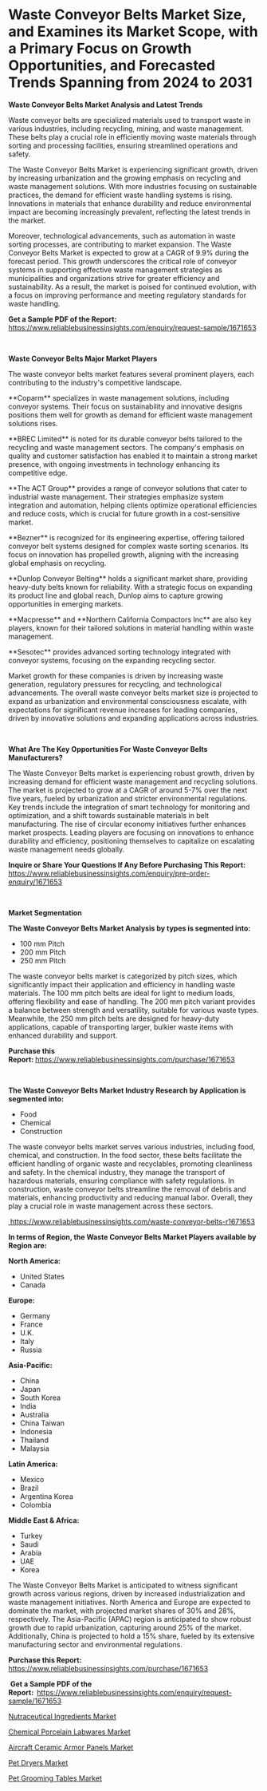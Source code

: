<p><h1>Waste Conveyor Belts Market Size, and Examines its Market Scope, with a Primary Focus on Growth Opportunities, and Forecasted Trends Spanning from 2024 to 2031</h1></p><p><strong>Waste Conveyor Belts Market Analysis and Latest Trends</strong></p>
<p><p>Waste conveyor belts are specialized materials used to transport waste in various industries, including recycling, mining, and waste management. These belts play a crucial role in efficiently moving waste materials through sorting and processing facilities, ensuring streamlined operations and safety.</p><p>The Waste Conveyor Belts Market is experiencing significant growth, driven by increasing urbanization and the growing emphasis on recycling and waste management solutions. With more industries focusing on sustainable practices, the demand for efficient waste handling systems is rising. Innovations in materials that enhance durability and reduce environmental impact are becoming increasingly prevalent, reflecting the latest trends in the market.</p><p>Moreover, technological advancements, such as automation in waste sorting processes, are contributing to market expansion. The Waste Conveyor Belts Market is expected to grow at a CAGR of 9.9% during the forecast period. This growth underscores the critical role of conveyor systems in supporting effective waste management strategies as municipalities and organizations strive for greater efficiency and sustainability. As a result, the market is poised for continued evolution, with a focus on improving performance and meeting regulatory standards for waste handling.</p></p>
<p><strong>Get a Sample PDF of the Report:&nbsp;</strong> <a href="https://www.reliablebusinessinsights.com/enquiry/request-sample/1671653?utm_campaign=1847&utm_medium=2&utm_source=Github&utm_content=ia&utm_term=24122024&utm_id=waste-conveyor-belts">https://www.reliablebusinessinsights.com/enquiry/request-sample/1671653</a></p>
<p>&nbsp;</p>
<p><strong>Waste Conveyor Belts Major Market Players</strong></p>
<p><p>The waste conveyor belts market features several prominent players, each contributing to the industry's competitive landscape. </p><p>**Coparm** specializes in waste management solutions, including conveyor systems. Their focus on sustainability and innovative designs positions them well for growth as demand for efficient waste management solutions rises.</p><p>**BREC Limited** is noted for its durable conveyor belts tailored to the recycling and waste management sectors. The company's emphasis on quality and customer satisfaction has enabled it to maintain a strong market presence, with ongoing investments in technology enhancing its competitive edge.</p><p>**The ACT Group** provides a range of conveyor solutions that cater to industrial waste management. Their strategies emphasize system integration and automation, helping clients optimize operational efficiencies and reduce costs, which is crucial for future growth in a cost-sensitive market.</p><p>**Bezner** is recognized for its engineering expertise, offering tailored conveyor belt systems designed for complex waste sorting scenarios. Its focus on innovation has propelled growth, aligning with the increasing global emphasis on recycling.</p><p>**Dunlop Conveyor Belting** holds a significant market share, providing heavy-duty belts known for reliability. With a strategic focus on expanding its product line and global reach, Dunlop aims to capture growing opportunities in emerging markets.</p><p>**Macpresse** and **Northern California Compactors Inc** are also key players, known for their tailored solutions in material handling within waste management.</p><p>**Sesotec** provides advanced sorting technology integrated with conveyor systems, focusing on the expanding recycling sector.</p><p>Market growth for these companies is driven by increasing waste generation, regulatory pressures for recycling, and technological advancements. The overall waste conveyor belts market size is projected to expand as urbanization and environmental consciousness escalate, with expectations for significant revenue increases for leading companies, driven by innovative solutions and expanding applications across industries.</p></p>
<p>&nbsp;</p>
<p><strong>What Are The Key Opportunities For Waste Conveyor Belts Manufacturers?</strong></p>
<p><p>The Waste Conveyor Belts market is experiencing robust growth, driven by increasing demand for efficient waste management and recycling solutions. The market is projected to grow at a CAGR of around 5-7% over the next five years, fueled by urbanization and stricter environmental regulations. Key trends include the integration of smart technology for monitoring and optimization, and a shift towards sustainable materials in belt manufacturing. The rise of circular economy initiatives further enhances market prospects. Leading players are focusing on innovations to enhance durability and efficiency, positioning themselves to capitalize on escalating waste management needs globally.</p></p>
<p><strong>Inquire or Share Your Questions If Any Before Purchasing This Report:</strong> <a href="https://www.reliablebusinessinsights.com/enquiry/pre-order-enquiry/1671653?utm_campaign=1847&utm_medium=2&utm_source=Github&utm_content=ia&utm_term=24122024&utm_id=waste-conveyor-belts">https://www.reliablebusinessinsights.com/enquiry/pre-order-enquiry/1671653</a></p>
<p>&nbsp;</p>
<p><strong>Market Segmentation</strong></p>
<p><strong>The Waste Conveyor Belts Market Analysis by types is segmented into:</strong></p>
<p><ul><li>100 mm Pitch</li><li>200 mm Pitch</li><li>250 mm Pitch</li></ul></p>
<p><p>The waste conveyor belts market is categorized by pitch sizes, which significantly impact their application and efficiency in handling waste materials. The 100 mm pitch belts are ideal for light to medium loads, offering flexibility and ease of handling. The 200 mm pitch variant provides a balance between strength and versatility, suitable for various waste types. Meanwhile, the 250 mm pitch belts are designed for heavy-duty applications, capable of transporting larger, bulkier waste items with enhanced durability and support.</p></p>
<p><strong>Purchase this Report:&nbsp;</strong><a href="https://www.reliablebusinessinsights.com/purchase/1671653?utm_campaign=1847&utm_medium=2&utm_source=Github&utm_content=ia&utm_term=24122024&utm_id=waste-conveyor-belts">https://www.reliablebusinessinsights.com/purchase/1671653</a></p>
<p>&nbsp;</p>
<p><strong>The Waste Conveyor Belts Market Industry Research by Application is segmented into:</strong></p>
<p><ul><li>Food</li><li>Chemical</li><li>Construction</li></ul></p>
<p><p>The waste conveyor belts market serves various industries, including food, chemical, and construction. In the food sector, these belts facilitate the efficient handling of organic waste and recyclables, promoting cleanliness and safety. In the chemical industry, they manage the transport of hazardous materials, ensuring compliance with safety regulations. In construction, waste conveyor belts streamline the removal of debris and materials, enhancing productivity and reducing manual labor. Overall, they play a crucial role in waste management across these sectors.</p></p>
<p><a href="https://www.reliablebusinessinsights.com/waste-conveyor-belts-r1671653?utm_campaign=1847&utm_medium=2&utm_source=Github&utm_content=ia&utm_term=24122024&utm_id=waste-conveyor-belts">&nbsp;https://www.reliablebusinessinsights.com/waste-conveyor-belts-r1671653</a></p>
<p><strong>In terms of Region, the Waste Conveyor Belts Market Players available by Region are:</strong></p>
<p>
    <p> <strong> North America: </strong>
        <ul>
            <li>United States</li>
            <li>Canada</li>
        </ul>
        </p> 
    <p> <strong> Europe: </strong>
        <ul>
            <li>Germany</li>
            <li>France</li>
            <li>U.K.</li>
            <li>Italy</li>
            <li>Russia</li>
        </ul>
        </p> 
    <p> <strong> Asia-Pacific: </strong>
        <ul>
            <li>China</li>
            <li>Japan</li>
            <li>South Korea</li>
            <li>India</li>
            <li>Australia</li>
            <li>China Taiwan</li>
            <li>Indonesia</li>
            <li>Thailand</li>
            <li>Malaysia</li>
        </ul>
        </p> 
    <p> <strong> Latin America: </strong>
        <ul>
            <li>Mexico</li>
            <li>Brazil</li>
            <li>Argentina Korea</li>
            <li>Colombia</li>
        </ul>
        </p> 
    <p> <strong> Middle East & Africa: </strong>
        <ul>
            <li>Turkey</li>
            <li>Saudi</li>
            <li>Arabia</li>
            <li>UAE</li>
            <li>Korea</li>
        </ul>
    </p>
    </p>
<p><p>The Waste Conveyor Belts Market is anticipated to witness significant growth across various regions, driven by increased industrialization and waste management initiatives. North America and Europe are expected to dominate the market, with projected market shares of 30% and 28%, respectively. The Asia-Pacific (APAC) region is anticipated to show robust growth due to rapid urbanization, capturing around 25% of the market. Additionally, China is projected to hold a 15% share, fueled by its extensive manufacturing sector and environmental regulations.</p></p>
<p><strong>Purchase this Report: </strong><a href="https://www.reliablebusinessinsights.com/purchase/1671653?utm_campaign=1847&utm_medium=2&utm_source=Github&utm_content=ia&utm_term=24122024&utm_id=waste-conveyor-belts">https://www.reliablebusinessinsights.com/purchase/1671653</a></p>
<p>&nbsp;<strong>Get a Sample PDF of the Report:&nbsp;&nbsp;</strong><a href="https://www.reliablebusinessinsights.com/enquiry/request-sample/1671653?utm_campaign=1847&utm_medium=2&utm_source=Github&utm_content=ia&utm_term=24122024&utm_id=waste-conveyor-belts">https://www.reliablebusinessinsights.com/enquiry/request-sample/1671653</a></p>
<p><strong></strong></p>
<p><p><a href="https://www.linkedin.com/pulse/growth-revenue-insights-nutraceutical-ingredients-market-projected-y0tge?utm_campaign=1847&utm_medium=2&utm_source=Github&utm_content=ia&utm_term=24122024&utm_id=waste-conveyor-belts">Nutraceutical Ingredients Market</a></p><p><a href="https://github.com/barbozafrancisca/Market-Research-Report-List-1/blob/main/chemical-porcelain-labwares-market.md?utm_campaign=1847&utm_medium=2&utm_source=Github&utm_content=ia&utm_term=24122024&utm_id=waste-conveyor-belts">Chemical Porcelain Labwares Market</a></p><p><a href="https://github.com/bornergabrielle89/Market-Research-Report-List-1/blob/main/aircraft-ceramic-armor-panels-market.md?utm_campaign=1847&utm_medium=2&utm_source=Github&utm_content=ia&utm_term=24122024&utm_id=waste-conveyor-belts">Aircraft Ceramic Armor Panels Market</a></p><p><a href="https://www.linkedin.com/pulse/report-global-pet-dryers-size-valuation-current-cagr-107-rh7ne?utm_campaign=1847&utm_medium=2&utm_source=Github&utm_content=ia&utm_term=24122024&utm_id=waste-conveyor-belts">Pet Dryers Market</a></p><p><a href="https://www.linkedin.com/pulse/pet-grooming-tables-landscape-product-spectrum-market-trajectories-k9bce?utm_campaign=1847&utm_medium=2&utm_source=Github&utm_content=ia&utm_term=24122024&utm_id=waste-conveyor-belts">Pet Grooming Tables Market</a></p></p>